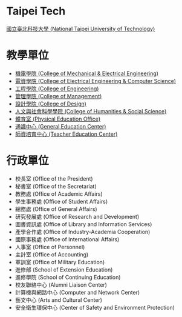 # Taipei Tech

[國立臺北科技大學 (National Taipei University of Technology)](https://www.ntut.edu.tw)

# 教學單位

* [機電學院 (College of Mechanical & Electrical Engineering)](https://cmee.ntut.edu.tw/)
* [電資學院 (College of Electrical Engineering & Computer Science)](https://eecs.ntut.edu.tw/)
* [工程學院 (College of Engineering)](https://coeng.ntut.edu.tw/)
* [管理學院 (College of Management)](https://cmgt.ntut.edu.tw/)
* [設計學院 (College of Design)](https://dc.ntut.edu.tw/)
* [人文與社會科學學院 (College of Humanities & Social Science)](https://chass.ntut.edu.tw/)
* [體育室 (Physical Education Office)](https://pe.ntut.edu.tw/)
* [通識中心 (General Education Center)]()
* [師資培育中心 (Teacher Education Center)](https://gec.ntut.edu.tw/)

# 行政單位

* 校長室 (Office of the President)
* 秘書室 (Office of the Secretariat)
* 教務處 (Office of Academic Affairs)
* 學生事務處 (Office of Student Affairs)
* 總務處 (Office of General Affairs)
* 研究發展處 (Office of Research and Development)
* 圖書資訊處 (Office of Library and Information Services)
* 產學合作處 (Office of Industry-Academia Cooperation)
* 國際事務處 (Office of International Affairs)
* 人事室 (Office of Personnel)
* 主計室 (Office of Accounting)
* 軍訓室 (Office of Military Education)
* 進修部 (School of Extension Education)
* 進修學院 (School of Continuing Education)
* 校友聯絡中心 (Alumni Liaison Center)
* 計算機與網路中心 (Computer and Network Center)
* 藝文中心 (Arts and Cultural Center)
* 安全衛生環保中心 (Center of Safety and Environment Protection)
